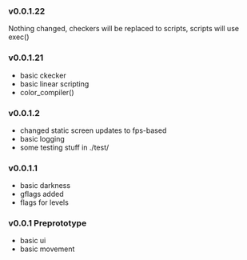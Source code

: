 ### v0.0.1.22
Nothing changed, checkers will be replaced to scripts, scripts
will use exec()

### v0.0.1.21
- basic ckecker
- basic linear scripting
- color_compiler()

### v0.0.1.2
- changed static screen updates to fps-based
- basic logging
- some testing stuff in ./test/

### v0.0.1.1 
- basic darkness
- gflags added
- flags for levels

### v0.0.1 Preprototype
- basic ui
- basic movement
